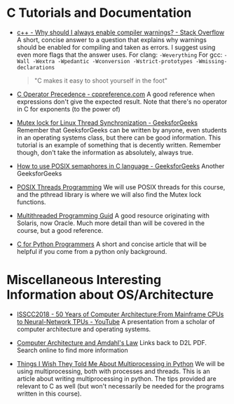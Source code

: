 # C Tutorials and Documentation

- [c++ - Why should I always enable compiler warnings? - Stack Overflow](https://stackoverflow.com/questions/57842756/why-should-i-always-enable-compiler-warnings)
  A short, concise answer to a question that explains why warnings should be enabled for compiling and taken as errors.  I suggest using even more flags that the answer uses.
  For clang: `-Weverything`
  For gcc: `-Wall -Wextra -Wpedantic -Wconversion -Wstrict-prototypes -Wmissing-declarations`
  
  > "C makes it easy to shoot yourself in the foot"

- [C Operator Precedence - cppreference.com](https://en.cppreference.com/w/c/language/operator_precedence)
  A good reference when expressions don't give the expected result.  Note that there's no operator in C for exponents (to the power of)

- [Mutex lock for Linux Thread Synchronization - GeeksforGeeks](https://www.geeksforgeeks.org/mutex-lock-for-linux-thread-synchronization/)
  Remember that GeeksforGeeks can be written by anyone, even students in an operating systems class, but there can be good information.  This tutorial is an example of something that is decently written.  Remember though, don't take the information as absolutely, always true.

- [How to use POSIX semaphores in C language - GeeksforGeeks](https://www.geeksforgeeks.org/use-posix-semaphores-c/)
  Another GeeksforGeeks

- [POSIX Threads Programming](https://computing.llnl.gov/tutorials/pthreads/)
  We will use POSIX threads for this course, and the pthread library is where we will also find the Mutex lock functions.

- [Multithreaded Programming Guid](https://docs.oracle.com/cd/E53394_01/pdf/E54803.pdf)
  A good resource originating with Solaris, now Oracle.  Much more detail than will be covered in the course, but a good reference.

- [C for Python Programmers](http://www.cs.toronto.edu/~patitsas/cs190/c_for_python.html)
  A short and concise article that will be helpful if you come from a python only background.

# Miscellaneous Interesting Information about OS/Architecture

- [ISSCC2018 - 50 Years of Computer Architecture:From Mainframe CPUs to Neural-Network TPUs - YouTube](https://www.youtube.com/watch?v=NZS2TtWcutc&feature=youtu.be)
  A presentation from a scholar of computer architecture and operating systems.

- [Computer Architecture and Amdahl's Law](https://online.mun.ca/d2l/le/content/391118/viewContent/3636602/View)
  Links back to D2L PDF.  Search online to find more information

- [Things I Wish They Told Me About Multiprocessing in Python](https://www.cloudcity.io/blog/2019/02/27/things-i-wish-they-told-me-about-multiprocessing-in-python/)
  We will be using multiprocessing, both with processes and threads.  This is an article about writing multiprocessing in python.  The tips provided are relevant to C as well (but won't necessarily be needed for the programs written in this course).
